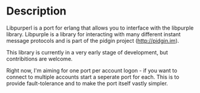 Description
===========

Libpurperl is a port for erlang that allows you to interface with the libpurple
library. Libpurple is a library for interacting with many different instant
message protocols and is part of the pidgin project (http://pidgin.im).

This library is currently in a very early stage of development, but
contribitions are welcome.

Right now, I'm aiming for one port per account logon - if you want to connect to
multiple accounts start a seperate port for each. This is to provide
fault-tolerance and to make the port itself vastly simpler.
